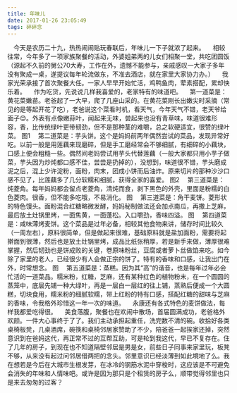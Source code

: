 ```yaml
---
title: 年味儿
date: 2017-01-26 23:05:49
tags: 碎碎念
---
```

 今天是农历二十九，热热闹闹贴玩春联后，年味儿一下子就浓了起来。
 相较往常，今年多了一项家族聚餐的活动，外婆姐弟两的儿女们相聚一堂，共吃团圆饭（源起不久前的舅公70大寿，工作在外，遗憾不能参与，亲戚感叹一大家子多年没有聚成一桌，遂提议每年轮流做东，不准去酒店，就在家里大家协力办。）
 我家光荣承接了首次聚餐大任。一家人早早开始忙活，鸡鸭鱼肉，荤素搭配，累却快乐着。
 作为吃货，先说说几样我喜爱的，老家特有的味道吧。
 第一道菜是：黄花菜嫩苗。老爸起了一大早，爬了几座山采的。在黄花菜刚长出嫩尖时采摘（常见的是等起开花了吃），老爸说这个菜看时机，看天气，今年天气不错，老天爷给面子😊。外表有点像嫩蒜叶，闻起来无味，尝起来也没有青草味，味道很难形容，香，比传统绿叶更带韧劲，但不是那种茎的难嚼，总之软硬适宜，很赞的绿叶菜。
图1
 第二道菜是：芋头饼。这个是妈妈前两年偶然尝试的菜品，发现异常好吃。以前一般是用莲藕来现磨碎，但是手工磨经常会不够细腻，有细碎的小藕块，口感上便会粗糙一些。偶然间老妈尝试用芋头代替莲藕（一般大家都只用小芋子做菜，芋头因为炒炖都口感不佳，尝尝是扔掉的），没想到，味道很不错，芋头磨成泥之后，混上少许淀粉，面粉，肉末，团成小饼而后油炸。原来切片的那种沙沙口感不见了，比莲藕多了几分软糯和细腻，获得全家的喜爱。
图2
 第三道菜是：炖菱角。每年妈妈都会留点老菱角，清炖而食，剥下黑色的外壳，里面是粉糯的白色菱肉。很香，但不能多吃哦，不易消化。
图
 第三道菜是：角干麦饼。菱形状的特色馒头。面粉混合红糖略微发酵，妈妈秘制做法还会加点南瓜，再撒上芝麻，最后放土灶锅里烤，一面焦黄，一面蓬松。入口嚼劲，香味四溢。
图
 第四道菜是：咸味薄烤麦饼。这个菜品是过年必备，相较其他食物来讲，储存时间比较久（一周左右），原料很简单，但是做起来很难，基础原料就是盐加面粉，需要将起擀面到很薄，然后也是放土灶锅里烤，成品比纸张稍厚，若是新手来做，薄厚很难掌握，然后韧劲也是饼成败的关键，卷原味粉丝，豆腐或者萝卜丝做馅来吃。如今除了家里的老人，已经很少有人会做正宗的饼了。特有的香味和口感，让我出门在外，时常想念。
图
 第五道菜是：蒸糕。因为其“高”的谐音，也是每年过年必会忙活的一道菜品。糯米粉，红糖，芝麻，还有某种红色的植物粉末，在一个圆圆的蒸笼中，底层先铺一种大绿叶，再是一层白一层红的往上铺，蒸熟后便成一个大圆糕，切块食用，糯米粉的细腻软糯，带上红粉的特有口感，搭配红糖的甜味与芝麻的香味，令我格外珍惜这一年一次的味道。
 永康还有各式特色的麦饼做法，每样我都爱吃得很。
 美食落腹，聚餐也在欢闹中散场，首届圆满成功，老爸格外欢颜。一件大心事终于了了。我们主动承担起重任，洗完数不清的碗。收拾好各类桌椅板凳，几桌酒席，碗筷和桌椅邻居家赞助了不少，陪爸爸一起挨家还掉，突然意识到在爸妈这代，再正常不过的互帮互助，可是轮到我这代，早已不复存在。住了几年的房子，到现在也不知道隔壁邻居是男是女，前些日子同事来家里玩，板凳不够，从来没有起过问邻居借两把的念头。邻里意识已经淡薄到如此境地了么。我在想若是今后在大城市生根发芽，在冰冷的钢筋水泥中穿梭时，这应该是不可避免会消失的年味和人情味吧。或许是因为那只是个租赁的房子么，顺带觉得邻里也只是来去匆匆的过客？


